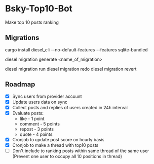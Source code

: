# Bsky-Top10-Bot

Make top 10 posts ranking

## Migrations

cargo install diesel_cli --no-default-features --features sqlite-bundled

diesel migration generate <name_of_migration>

diesel migration run
diesel migration redo
diesel migration revert

## Roadmap

- [x] Sync users from provider account
- [x] Update users data on sync
- [x] Collect posts and replies of users created in 24h interval
- [x] Evaluate posts:
  - like - 1 point
  - comment - 5 points
  - repost - 3 points
  - quote - 4 points
- [x] Cronjob to update post score on hourly basis
- [x] Cronjob to make a thread with top10 posts
- [ ] Don't include to ranking posts within same thread of the same user (Prevent one user to occupy all 10 positions in thread)
